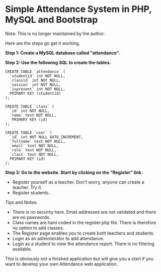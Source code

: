 # Simple Attendance System in PHP, MySQL and Bootstrap
Note: This is no longer maintained by the author.

Here are the steps go get it working.

**Step 1: Create a MySQL database called "attendance".**

**Step 2: Use the following SQL to create the tables.**

    CREATE TABLE `attendance` (
      `studentid` int NOT NULL,
      `classid` int NOT NULL,
      `session` int NOT NULL,
      `ispresent` int NOT NULL,
      PRIMARY KEY (studentid)
    );

    CREATE TABLE `class` (
      `id` int NOT NULL,
      `name` text NOT NULL,
       PRIMARY KEY (id)
    );

    CREATE TABLE `user` (
      `id` int NOT NULL AUTO_INCREMENT,
      `fullname` text NOT NULL,
      `email` text NOT NULL,
      `role` text NOT NULL,
      `class` text NOT NULL,
      PRIMARY KEY (id)
    );

**Step 3: Go to the website. Start by clicking on the "Register" link.**
* Register yourself as a teacher. Don't worry, anyone can create a teacher. Try it.
* Register students.

Tips and Notes:

* There is no security here. Email addresses are not validated and there are no passwords.
* Class names are hard coded in the register.php file. There is therefore no option to add classes.
* The Register page enables you to create both teachers and students.
* Login as an administrator to add attendance.
* Login as a student to view the attendance report. There is no filtering available.

This is obviously not a finished application but will give you a start if you want to develop your own Attendance web application.

